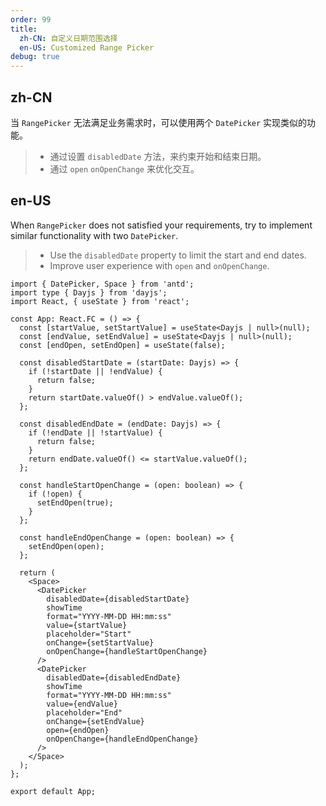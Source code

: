 ```yaml
---
order: 99
title:
  zh-CN: 自定义日期范围选择
  en-US: Customized Range Picker
debug: true
---
```


## zh-CN

当 `RangePicker` 无法满足业务需求时，可以使用两个 `DatePicker` 实现类似的功能。

> - 通过设置 `disabledDate` 方法，来约束开始和结束日期。
> - 通过 `open` `onOpenChange` 来优化交互。

## en-US

When `RangePicker` does not satisfied your requirements, try to implement similar functionality with two `DatePicker`.

> - Use the `disabledDate` property to limit the start and end dates.
> - Improve user experience with `open` and `onOpenChange`.

```tsx
import { DatePicker, Space } from 'antd';
import type { Dayjs } from 'dayjs';
import React, { useState } from 'react';

const App: React.FC = () => {
  const [startValue, setStartValue] = useState<Dayjs | null>(null);
  const [endValue, setEndValue] = useState<Dayjs | null>(null);
  const [endOpen, setEndOpen] = useState(false);

  const disabledStartDate = (startDate: Dayjs) => {
    if (!startDate || !endValue) {
      return false;
    }
    return startDate.valueOf() > endValue.valueOf();
  };

  const disabledEndDate = (endDate: Dayjs) => {
    if (!endDate || !startValue) {
      return false;
    }
    return endDate.valueOf() <= startValue.valueOf();
  };

  const handleStartOpenChange = (open: boolean) => {
    if (!open) {
      setEndOpen(true);
    }
  };

  const handleEndOpenChange = (open: boolean) => {
    setEndOpen(open);
  };

  return (
    <Space>
      <DatePicker
        disabledDate={disabledStartDate}
        showTime
        format="YYYY-MM-DD HH:mm:ss"
        value={startValue}
        placeholder="Start"
        onChange={setStartValue}
        onOpenChange={handleStartOpenChange}
      />
      <DatePicker
        disabledDate={disabledEndDate}
        showTime
        format="YYYY-MM-DD HH:mm:ss"
        value={endValue}
        placeholder="End"
        onChange={setEndValue}
        open={endOpen}
        onOpenChange={handleEndOpenChange}
      />
    </Space>
  );
};

export default App;
```
